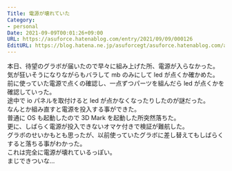 ```yaml
---
Title: 電源が壊れていた
Category:
- personal
Date: 2021-09-09T00:01:26+09:00
URL: https://asuforce.hatenablog.com/entry/2021/09/09/000126
EditURL: https://blog.hatena.ne.jp/asuforcegt/asuforce.hatenablog.com/atom/entry/13574176438009613894
---
```


本日、待望のグラボが届いたので早々に組み上げた所、電源が入らなかった。  
気が狂いそうになりながらもバラして mb のみにして led が点くか確かめた。  
前に使っていた電源で点くの確認し、一点ずつパーツを組んだら led が点くかを確認していった。  
途中で io パネルを取付けると led が点かなくなったりしたのが謎だった。  
なんとか組み直すと電源を投入する事ができた。  
普通に OS も起動したので 3D Mark を起動した所突然落ちた。  
更に、しばらく電源が投入できないオマケ付きで検証が難航した。  
グラボのせいかもとも思ったが、以前使っていたグラボに差し替えてもしばらくすると落ちる事がわかった。  
これは完全に電源が壊れているっぽい。  
まじできついな...
